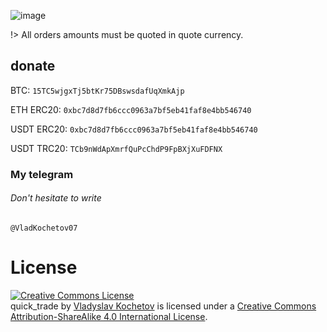 ![image](https://github.com/VladKochetov007/quick_trade/blob/master/img/logo_with_slogan_v2_fixed.PNG?raw=true)

!> All orders amounts must be quoted in quote currency.

## donate

BTC: ```15TC5wjgxTj5btKr75DBswsdafUqXmkAjp```

ETH ERC20: ```0xbc7d8d7fb6ccc0963a7bf5eb41faf8e4bb546740```

USDT ERC20: ```0xbc7d8d7fb6ccc0963a7bf5eb41faf8e4bb546740```

USDT TRC20: ```TCb9nWdApXmrfQuPcChdP9FpBXjXuFDFNX```

### My telegram

###### Don't hesitate to write
```
@VladKochetov07
```

# License

<a rel="license" href="http://creativecommons.org/licenses/by-sa/4.0/"><img alt="Creative Commons License" style="border-width:0" src="https://i.creativecommons.org/l/by-sa/4.0/88x31.png" /></a><br /><span xmlns:dct="http://purl.org/dc/terms/" property="dct:title">
quick_trade</span>
by <a xmlns:cc="http://creativecommons.org/ns#" href="https://github.com/VladKochetov007" property="cc:attributionName" rel="cc:attributionURL">
Vladyslav Kochetov</a> is licensed under a <a rel="license" href="http://creativecommons.org/licenses/by-sa/4.0/">
Creative Commons Attribution-ShareAlike 4.0 International License</a>.

